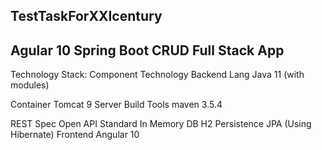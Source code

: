 ## TestTaskForXXIcentury
## Agular 10 Spring Boot CRUD Full Stack App

Technology Stack:
Component	Technology
Backend Lang	Java 11 (with modules)

Container	Tomcat 9 
Server Build Tools	maven 3.5.4

REST Spec	Open API Standard
In Memory DB	H2
Persistence	JPA (Using Hibernate)
Frontend	Angular 10 


